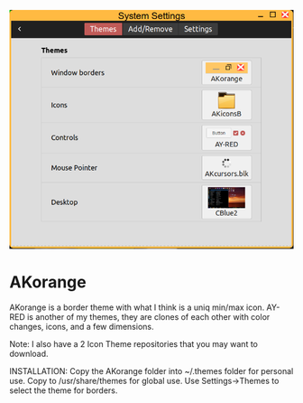 ![](Sample.png)
# AKorange
AKorange is a border theme with what I think is a uniq min/max icon.
AY-RED is another of my themes, they are clones of each other with color changes, icons, and a few dimensions.

Note: I also have a 2 Icon Theme repositories that you may want to download.

INSTALLATION:
Copy the AKorange folder into ~/.themes folder for personal use.
Copy to /usr/share/themes for global use.
Use Settings->Themes to select the theme for borders.

